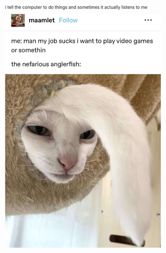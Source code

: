 i tell the computer to do things and sometimes it actually listens to me
<!--START_SECTION:update_image-->
<img src=https://raw.githubusercontent.com/sneakykestrel/sneakykestrel/main/.github/images/the-nefarious-anglerfish.jpg height="" width="" align=left alt=kitty />
<!--END_SECTION:update_image-->

